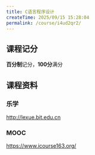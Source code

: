 ```yaml
---
title: C语言程序设计
createTime: 2025/09/15 15:28:04
permalink: /course/i4ud2qr2/
---
```


## 课程记分

**百分制**记分，**100分**满分

## 课程资料

### 乐学

<http://lexue.bit.edu.cn>

### MOOC

<https://www.icourse163.org/>
